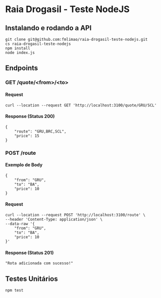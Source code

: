# Raia Drogasil - Teste NodeJS

## Instalando e rodando a API

    git clone git@github.com:fmlimao/raia-drogasil-teste-nodejs.git
    cs raia-drogasil-teste-nodejs
    npm install
    node index.js

## Endpoints

### GET /quote/\<from>/\<to>

#### Request

    curl --location --request GET 'http://localhost:3100/quote/GRU/SCL'

#### Response (Status 200)

    {
        "route": "GRU,BRC,SCL",
        "price": 15
    }

### POST /route

#### Exemplo de Body

    {
        "from": "GRU",
        "to": "BA",
        "price": 10
    }

#### Request

    curl --location --request POST 'http://localhost:3100/route' \
    --header 'Content-Type: application/json' \
    --data-raw '{
        "from": "GRU",
        "to": "BA",
        "price": 10
    }'

#### Response (Status 201)

    "Rota adicionada com sucesso!"

## Testes Unitários

    npm test